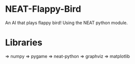 <h1>NEAT-Flappy-Bird</h1>
An AI that plays flappy bird! Using the NEAT python module.
<h1>Libraries</h1>
=> numpy
=> pygame
=> neat-python
=> graphviz
=> matplotlib
